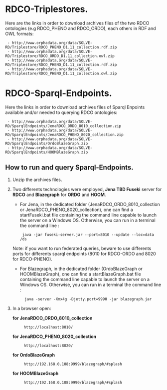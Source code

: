 # RDCO-Triplestores.
Here are the links in order to download archives files of the two RDCO ontologies (e.g RDCO_PHENO and RDCO_ORDO), each others in RDF and OWL formats:

     - http://www.orphadata.org/data/SOLVE-RD/Triplestore/RDCO_PHENO_D1.11_collection.rdf.zip
     - http://www.orphadata.org/data/SOLVE-RD/Triplestore/RDCO_ORDO_D1.11_collection.owl.zip
     - http://www.orphadata.org/data/SOLVE-RD/Triplestore/RDCO_PHENO_D1.11_collection.rdf.zip
     - http://www.orphadata.org/data/SOLVE-RD/Triplestore/RDCO_PHENO_D1.11_collection.owl.zip
     
 # RDCO-Sparql-Endpoints.
 Here the links in order to download archives files of Sparql Enpoints available and/or needed to querying RDCO ontologies:
 
     - http://www.orphadata.org/data/SOLVE-RD/SparqlEndpoints/JenaRDCO_ORDO_8010_collection.zip
     - http://www.orphadata.org/data/SOLVE-RD/SparqlEndpoints/JenaRDCO_PHENO_8020_collection.zip
     - http://www.orphadata.org/data/SOLVE-RD/SparqlEndpoints/OrdoBlazeGraph.zip
     - http://www.orphadata.org/data/SOLVE-RD/SparqlEndpoints/HOOMBlazeGraph.zip
     

     
 ## How to run and query Sparql-Endpoints.
 1. Unzip the archives files.
 2. Two differents technologies were employed, **Jena TBD Fuseki** server for **RDCO** and **Blazegraph** for **ORDO** and **HOOM**.
     - For Jena, in the dedicated folder (JenaRDCO_ORDO_8010_collection or JenaRDCO_PHENO_8020_collection), one can find a startFuseki.bat file containing the command line capable to launch the server on a Windows OS.
     Otherwise, you can run in a terminal the command line :  
            
            java -jar fuseki-server.jar --port=8010 --update --loc=data /ds
     Note: if you want to run federated queries, beware to use differents ports for differents sparql endpoints (8010 for RDCO-ORDO and 8020 for RDCO-PHENO).                    
    
    - For Blazegraph, in the dedicated folder (OrdoBlazeGraph or HOOMBlazeGraph), one can find a startBlazeGraph.bat file containing the command line capable to launch the server on a Windows OS.
     Otherwise, you can run in a terminal the command line :   
            
            java -server -Xmx4g -Djetty.port=9990 -jar blazegraph.jar  
            
3. In a browser open: 
     
     **for JenaRDCO_ORDO_8010_collection**
            
            http://localhost:8010/   
            
      **for JenaRDCO_PHENO_8020_collection**
      
            http://localhost:8020/
      
      **for OrdoBlazeGraph**       
      
            http://192.168.0.108:9999/blazegraph/#splash
          
      **for HOOMBlazeGraph**       
      
            http://192.168.0.108:9990/blazegraph/#splash
            
            
            
       
